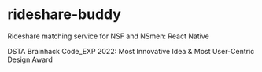 # rideshare-buddy
Rideshare matching service for NSF and NSmen: React Native

DSTA Brainhack Code_EXP 2022: Most Innovative Idea & Most User-Centric Design Award
